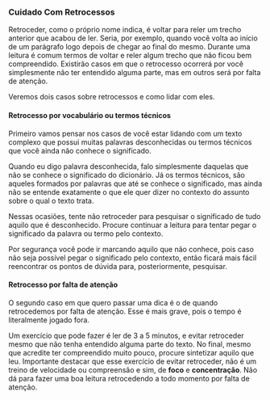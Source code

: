 ### Cuidado Com Retrocessos

Retroceder, como o próprio nome indica, é voltar para reler um trecho anterior que acabou de ler. Seria, por exemplo, quando você volta ao início de um parágrafo logo depois de chegar ao final do mesmo. Durante uma leitura é comum termos de voltar e reler algum trecho que não ficou bem compreendido. Existirão casos em que o retrocesso ocorrerá por você simplesmente não ter entendido alguma parte, mas em outros será por falta de atenção.

Veremos dois casos sobre retrocessos e como lidar com eles.

#### Retrocesso por vocabulário ou termos técnicos

Primeiro vamos pensar nos casos de você estar lidando com um texto complexo que possui muitas palavras desconhecidas ou termos técnicos que você ainda não conhece o significado.

Quando eu digo palavra desconhecida, falo simplesmente daquelas que não se conhece o significado do dicionário. Já os termos técnicos, são aqueles formados por palavras que até se conhece o significado, mas ainda não se entende exatamente o que ele quer dizer no contexto do assunto sobre o qual o texto trata.

Nessas ocasiões, tente não retroceder para pesquisar o significado de tudo aquilo que é desconhecido. Procure continuar a leitura para tentar pegar o significado da palavra ou termo pelo contexto.

Por segurança você pode ir marcando aquilo que não conhece, pois caso não seja possível pegar o significado pelo contexto, então ficará mais fácil reencontrar os pontos de dúvida para, posteriormente, pesquisar.

#### Retrocesso por falta de atenção

O segundo caso em que quero passar uma dica é o de quando retrocedemos por falta de atenção. Esse é mais grave, pois o tempo é literalmente jogado fora.

Um exercício que pode fazer é ler de 3 a 5 minutos, e evitar retroceder mesmo que não tenha entendido alguma parte do texto. No final, mesmo que acredite ter compreendido muito pouco, procure sintetizar aquilo que leu. Importante destacar que esse exercício de evitar retroceder, não é um treino de velocidade ou compreensão e sim, de **foco** e **concentração**. Não dá para fazer uma boa leitura retrocedendo a todo momento por falta de atenção.
